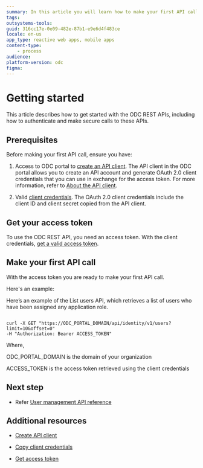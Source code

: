 ```yaml
---
summary: In this article you will learn how to make your first API call.
tags: 
outsystems-tools: 
guid: 316cc17e-0e09-482e-87b1-e9e6d4f483ce
locale: en-us
app_type: reactive web apps, mobile apps
content-type: 
    - process
audience: 
platform-version: odc
figma: 
---
```


# Getting started

This article describes how to get started with the ODC REST APIs, including how to authenticate and make secure calls to these APIs.

## Prerequisites

Before making your first API call, ensure you have:

1. Access to ODC portal to [create an API client](authentication/create-api-client.md). The API client in the ODC portal allows you to create an API account and generate 
OAuth 2.0 client credentials that you can use in exchange for the access token. For more information, refer to [About the API client](authentication/about-api-client.md).

1. Valid [client credentials](authentication/create-api-client.md#copy-client-credentials). The OAuth 2.0 client credentials include the client ID and client secret copied from the API client.

## Get your access token

To use the ODC REST API, you need an access token. 
With the client credentials, [get a valid access token](authentication/get-access-token.md).

## Make your first API call

With the access token you are ready to make your first API call.

Here's an example:

Here’s an example of the List users API, which retrieves a list of users who have been assigned any application role.

```curl

curl -X GET "https://ODC_PORTAL_DOMAIN/api/identity/v1/users?limit=10&offset=0"
-H "Authorization: Bearer ACCESS_TOKEN"

```

Where,

ODC\_PORTAL\_DOMAIN is the domain of your organization

ACCESS\_TOKEN is the access token retrieved using the client credentials

## Next step

- Refer [User management API reference](../identity-v1.md)

## Additional resources

* [Create API client](authentication/create-api-client.md)

* [Copy client credentials](authentication/create-api-client.md#copy-client-credentials)

* [Get access token](authentication/get-access-token.md)




